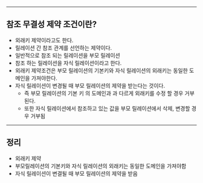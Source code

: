 
---

## 참조 무결성 제약 조건이란?

- 외래키 제약이라고도 한다.
- 릴레이션 간 참조 관계를 선언하는 제약이다.
- 일반적으로 참조 되는 릴레이션을 부모 릴레이션
- 참조 하는 릴레이션을 자식 릴레이션이라고 한다.
- 외래키 제약조건은 부모 릴레이션의 기본키와 자식 릴레이션의 외래키는 동일한 도메인을 가져야한다.
- 자식 릴레이션이 변경될 때 부모 릴레이션의 제약을 받는다는 것이다.
	- 즉 부모 릴레이션의 기본 키 의 도메인과 과 다르게 외래키를 수정 할 경우 거부된다.
	- 또한 자식 릴레이션에서 참조하고 있는 값을 부모 릴레이션에서 삭제, 변경할 경우 거부됨

---

## 정리

- 외래키 제약
- 부모릴레이션의 기본키와 자식 릴레이션의 외래키는 동일한 도메인을 가져야함
- 자식 릴레이션이 변결될 때 부모 릴레이션의 제약을 받음